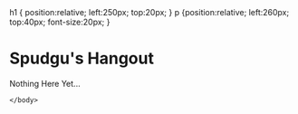 <!DOCTYPE html>
<html>
    <head>
    h1 {
    position:relative;
    left:250px;
    top:20px;
    }
        p {position:relative;
    left:260px;
    top:40px;
            font-size:20px;
        }
    </head>
    <body>

  <h1>Spudgu's Hangout</h1>
    <p>Nothing Here Yet...</p>

    </body>
</html>
